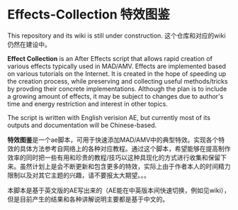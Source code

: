 # Effects-Collection 特效图鉴
This repository and its wiki is still under construction. 
这个仓库和对应的wiki仍然在建设中。

**Effect Collection** is an After Effects script that allows rapid creation of various effects typically used in MAD/AMV. Effects are implemented based on various tutorials on the Internet. It is created in the hope of speeding up the creation process, while preserving and collecting useful methods/tricks by provding their concrete implementations. Although the plan is to include a growing amount of effects, it may be subject to changes due to author's time and energy restriction and interest in other topics.

The script is written with English verision AE, but currently most of its outputs and documentation will be Chinese-based.

**特效图鉴**是一个ae脚本，可用于快速添加MAD/AMV中的典型特效。实现各个特效的具体方法参考自网络上的各种对应教程。通过这个脚本，希望能够在提高制作效率的同时把一些有用和珍贵的教程/技巧以这种具现化的方式进行收集和保留下来。虽然计划上是会不断更新和包含更多的特效，实际上由于作者本人的时间精力限制以及对其它主题的兴趣，请不要报太大期望。。。

本脚本是基于英文版的AE写出来的（AE能在中英版本间快速切换，例如见wiki），但是目前产生的结果和各种讲解说明主要都是基于中文的。
